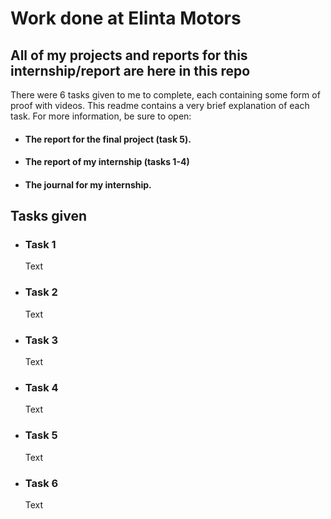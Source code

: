 <h1>Work done at Elinta Motors</h1>
<h2>All of my projects and reports for this internship/report are here in this repo</h2>
<p>
    There were 6 tasks given to me to complete, each containing some form of proof with videos.
    This readme contains a very brief explanation of each task.
    For more information, be sure to open:
</p>
<ul>
    <li>
        <h4>The report for the final project (task 5).</h4>
    </li>
    <li>
        <h4>The report of my internship (tasks 1-4)</h4>
    </li>
    <li>
        <h4>The journal for my internship.</h4>
    </li>
</ul>
<h2>Tasks given</h2>
<ul>
    <li>
        <h3>Task 1</h3>
        <p>Text</p>
    </li>
    <li>
        <h3>Task 2</h3>
        <p>Text</p>
    </li>
    <li>
        <h3>Task 3</h3>
        <p>Text</p>
    </li>
    <li>
        <h3>Task 4</h3>
        <p>Text</p>
    </li>
     <li>
        <h3>Task 5</h3>
        <p>Text</p>
    </li>
     <li>
        <h3>Task 6</h3>
        <p>Text</p>
    </li>
</ul>
